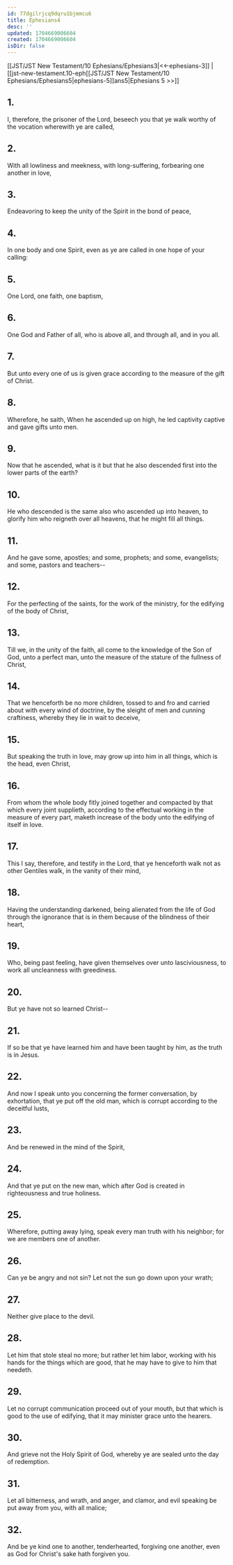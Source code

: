 ```yaml
---
id: 77dgilrjcq9dqru1bjmmcu6
title: Ephesians4
desc: ''
updated: 1704669006604
created: 1704669006604
isDir: false
---
```

[[JST/JST New Testament/10 Ephesians/Ephesians3|<<-ephesians-3]] | [[jst-new-testament.10-eph[[JST/JST New Testament/10 Ephesians/Ephesians5|ephesians-5]]ans5|Ephesians 5 >>]]
## 1.
I, therefore, the prisoner of the Lord, beseech you that ye walk worthy of the vocation wherewith ye are called,
## 2.
With all lowliness and meekness, with long-suffering, forbearing one another in love,
## 3.
Endeavoring to keep the unity of the Spirit in the bond of peace,
## 4.
In one body and one Spirit, even as ye are called in one hope of your calling:
## 5.
One Lord, one faith, one baptism,
## 6.
One God and Father of all, who is above all, and through all, and in you all.
## 7.
But unto every one of us is given grace according to the measure of the gift of Christ.
## 8.
Wherefore, he saith, When he ascended up on high, he led captivity captive and gave gifts unto men.
## 9.
Now that he ascended, what is it but that he also descended first into the lower parts of the earth?
## 10.
He who descended is the same also who ascended up into heaven, to glorify him who reigneth over all heavens, that he might fill all things.
## 11.
And he gave some, apostles; and some, prophets; and some, evangelists; and some, pastors and teachers\--
## 12.
For the perfecting of the saints, for the work of the ministry, for the edifying of the body of Christ,
## 13.
Till we, in the unity of the faith, all come to the knowledge of the Son of God, unto a perfect man, unto the measure of the stature of the fullness of Christ,
## 14.
That we henceforth be no more children, tossed to and fro and carried about with every wind of doctrine, by the sleight of men and cunning craftiness, whereby they lie in wait to deceive,
## 15.
But speaking the truth in love, may grow up into him in all things, which is the head, even Christ,
## 16.
From whom the whole body fitly joined together and compacted by that which every joint supplieth, according to the effectual working in the measure of every part, maketh increase of the body unto the edifying of itself in love.
## 17.
This I say, therefore, and testify in the Lord, that ye henceforth walk not as other Gentiles walk, in the vanity of their mind,
## 18.
Having the understanding darkened, being alienated from the life of God through the ignorance that is in them because of the blindness of their heart,
## 19.
Who, being past feeling, have given themselves over unto lasciviousness, to work all uncleanness with greediness.
## 20.
But ye have not so learned Christ\--
## 21.
If so be that ye have learned him and have been taught by him, as the truth is in Jesus.
## 22.
And now I speak unto you concerning the former conversation, by exhortation, that ye put off the old man, which is corrupt according to the deceitful lusts,
## 23.
And be renewed in the mind of the Spirit,
## 24.
And that ye put on the new man, which after God is created in righteousness and true holiness.
## 25.
Wherefore, putting away lying, speak every man truth with his neighbor; for we are members one of another.
## 26.
Can ye be angry and not sin? Let not the sun go down upon your wrath;
## 27.
Neither give place to the devil.
## 28.
Let him that stole steal no more; but rather let him labor, working with his hands for the things which are good, that he may have to give to him that needeth.
## 29.
Let no corrupt communication proceed out of your mouth, but that which is good to the use of edifying, that it may minister grace unto the hearers.
## 30.
And grieve not the Holy Spirit of God, whereby ye are sealed unto the day of redemption.
## 31.
Let all bitterness, and wrath, and anger, and clamor, and evil speaking be put away from you, with all malice;
## 32.
And be ye kind one to another, tenderhearted, forgiving one another, even as God for Christ\'s sake hath forgiven you.

